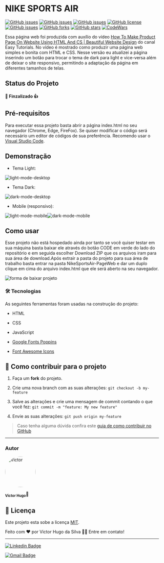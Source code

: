 # NIKE SPORTS AIR

<a href="https://developer.mozilla.org/pt-BR/docs/Web/HTML" target="_blank"><img alt="GitHub issues" src="https://img.shields.io/static/v1?label=tech&message=HTML5&color=E34F26&style=for-the-badge&logo=HTML5"></a>
<a href="https://developer.mozilla.org/pt-BR/docs/Web/CSS" target="_blank"><img alt="GitHub issues" src="https://img.shields.io/static/v1?label=tech&message=CSS3&color=1572B6&style=for-the-badge&logo=CSS3"></a>
<a href="https://developer.mozilla.org/pt-BR/docs/Web/JavaScript" target="_blank"><img alt="GitHub issues" src="https://img.shields.io/static/v1?label=tech&message=JavaScript&color=F7DF1E&style=for-the-badge&logo=JavaScript"></a>
<a href="https://github.com/VictorSilva15/NikeSportsAir-PageWeb/blob/main/LICENSE"><img alt="GitHub license" src="https://img.shields.io/github/license/VictorSilva15/NikeSportsAir-PageWeb?style=for-the-badge"></a>
<a href="https://github.com/VictorSilva15/NikeSportsAir-PageWeb/issues"><img alt="GitHub issues" src="https://img.shields.io/github/issues/VictorSilva15/NikeSportsAir-PageWeb?style=for-the-badge"></a>
<a href="https://github.com/VictorSilva15/NikeSportsAir-PageWeb/network"><img alt="GitHub forks" src="https://img.shields.io/github/forks/VictorSilva15/NikeSportsAir-PageWeb?style=for-the-badge"></a>
<a href="https://github.com/VictorSilva15/NikeSportsAir-PageWeb/stargazers"><img alt="GitHub stars" src="https://img.shields.io/github/stars/VictorSilva15/NikeSportsAir-PageWeb?style=for-the-badge"></a>
<a href="https://www.codewars.com/users/Victor%20Hugo%20da%20Silva" target="_blank"><img alt="CodeWars" src="https://img.shields.io/static/v1?label=Follow&message=CodeWars&color=B1361E&style=for-the-badge&logo=codewars"></a>

Essa página web foi produzida com auxílio do vídeo [How To Make Product Page On Website Using HTML And CS | Beautiful Website Design](https://youtu.be/YuDH0PSlGwg) do canal Easy Tutorials. No vídeo é mostrado como produzir uma página web simples e bonita com HTML e CSS. Nesse versão eu atualizei a página inserindo um botão para trocar o tema de dark para light e vice-versa além de deixar o site responsivo, permitindo a adaptação da página em diferentes tamanhos de telas.

<h2>Status do Projeto</h2>

<h4> 🚀 Finzalizado 👍 </h4>

<h2>Pré-requisitos</h2>

<p>Para executar essa projeto basta abrir a página index.html no seu navegador (Chrome, Edge, FireFox). Se quiser modificar o código será necessário um editor de códigos de sua preferência. Recomendo usar o <a href="https://code.visualstudio.com/download" alt="VS Code">Visual Studio Code</a>.</p>

<h2>Demonstração</h2>

- Tema Light:

<img src="./screenshots/light-mode-desktop.png"  alt="light-mode-desktop"/>

- Tema Dark:

<img src="./screenshots/dark-mode-desktop.png"  alt="dark-mode-desktop"/>

- Mobile (responsivo):

<img  src="./screenshots/light-mode-mobile.png"  alt="light-mode-mobile"/><img  src="./screenshots/dark-mode-mobile.png"  alt="dark-mode-mobile"/>

<h2>Como usar</h2>

Esse projeto não está hospedado ainda por tanto se você quiser testar em sua máquina basta baixar ele através do botão CODE em verde do lado do repositório e em seguida escolher Download ZIP que os arquivos iram para sua área de download.Após extrair a pasta do projeto para sua área de trabalho basta entrar na pasta NikeSportsAir-PageWeb e dar um duplo clique em cima do arquivo index.html que ele será aberto na seu navegador.

<img  src="./screenshots/forma-de-baixar-projeto.png"  alt="forma de baixar projeto">

### 🛠 Tecnologias

As seguintes ferramentas foram usadas na construção do projeto:

- HTML

- CSS

- JavaScript

- [Google Fonts Poppins](https://fonts.google.com/specimen/Poppins?query=Popp)

- [Font Awesome Icons](https://fontawesome.com/v4.7/icons/)

## 💪 Como contribuir para o projeto

1. Faça um **fork** do projeto.

2. Crie uma nova branch com as suas alterações: `git checkout -b my-feature`

3. Salve as alterações e crie uma mensagem de commit contando o que você fez: `git commit -m "feature: My new feature"`

4. Envie as suas alterações: `git push origin my-feature`

> Caso tenha alguma dúvida confira este [guia de como contribuir no GitHub](./CONTRIBUTING.md)

---

### Autor

<img  style="border-radius: 50%;"  src="https://avatars.githubusercontent.com/u/70340221?v=4"  width="100px;"  alt="Victor"/>

<sub><b>Victor Hugo</b></sub>🚀

## 📝 Licença

Este projeto esta sobe a licença [MIT](./LICENSE).

Feito com ❤️ por Victor Hugo da Silva 👋🏽 Entre em contato!

---

[![Linkedin Badge](https://img.shields.io/badge/-Victor-blue?style=flat-square&logo=Linkedin&logoColor=white&link=https://www.linkedin.com/in/tgmarinho/)](https://www.linkedin.com/in/victor-silva-9485021b2/)

[![Gmail Badge](https://img.shields.io/badge/-victor470hugo@gmail.com-c14438?style=flat-square&logo=Gmail&logoColor=white&link=mailto:tgmarinho@gmail.com)](mailto:victor470hugo@gmail.com)
